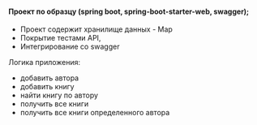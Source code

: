 #### Проект по образцу (spring boot, spring-boot-starter-web, swagger);

- Проект содержит хранилище данных - Map 
- Покрытие тестами API, 
- Интегрирование со swagger

Логика приложения:
- добавить автора
- добавить книгу
- найти книгу по автору
- получить все книги
- получить все книги определенного автора

